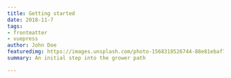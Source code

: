 ```yaml
---
title: Getting started
date: 2018-11-7
tags:
- frontmatter
- vuepress
author: John Doe
featuredimg: https://images.unsplash.com/photo-1568318526744-88e81ebaf78f?ixlib=rb-1.2.1&auto=format&fit=crop&w=1350&q=80
summary: An initial step into the grower path

---
```

